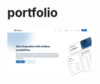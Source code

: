 # portfolio

<p align="start">
  <img src="https://github.com/ndubisijnr/portfolio/blob/a93dfe739de7ff588aea9242140b768d5688b4b2/Screenshot%202024-07-13%20at%2014.49.33.png?raw=true" alt="Image 1" width="200"/>
</p>

